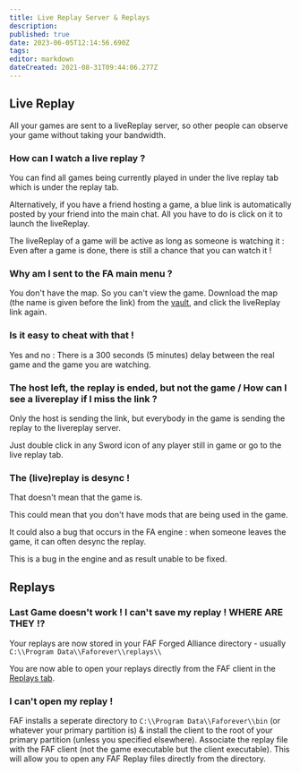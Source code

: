 ```yaml
---
title: Live Replay Server & Replays
description: 
published: true
date: 2023-06-05T12:14:56.690Z
tags: 
editor: markdown
dateCreated: 2021-08-31T09:44:06.277Z
---
```


## Live Replay

All your games are sent to a liveReplay server, so other people can observe your game without taking your bandwidth.

### How can I watch a live replay ?

You can find all games being currently played in under the live replay tab which is under the replay tab.

Alternatively, if you have a friend hosting a game, a blue link is automatically posted by your friend into the main chat. All you have to do is click on it to launch the liveReplay.

The liveReplay of a game will be active as long as someone is watching it : Even after a game is done, there is still a chance that you can watch it !

### Why am I sent to the FA main menu ?

You don't have the map. So you can't view the game. Download the map (the name is given before the link) from the [vault](/Map-&-Mod-Vault), and click the liveReplay link again.

### Is it easy to cheat with that !

Yes and no : There is a 300 seconds (5 minutes) delay between the real game and the game you are watching.

### The host left, the replay is ended, but not the game / How can I see a livereplay if I miss the link ?

Only the host is sending the link, but everybody in the game is sending the replay to the livereplay server.

Just double click in any Sword icon of any player still in game or go to the live replay tab.

### The (live)replay is desync !

That doesn't mean that the game is.

This could mean that you don't have mods that are being used in the game.

It could also a bug that occurs in the FA engine : when someone leaves the game, it can often desync the replay.

This is a bug in the engine and as result unable to be fixed.

## Replays

### Last Game doesn't work ! I can't save my replay ! WHERE ARE THEY !?

Your replays are now stored in your FAF Forged Alliance directory - usually `C:\\Program Data\\Faforever\\replays\\`

You are now able to open your replays directly from the FAF client in the [Replays tab](/Replays-&-Live-Games).

### I can't open my replay !

FAF installs a seperate directory to `C:\\Program Data\\Faforever\\bin` (or whatever your primary partition is) & install the client to the root of your primary partition (unless you specified elsewhere). Associate the replay file with the FAF client (not the game executable but the client executable). This will allow you to open any FAF Replay files directly from the directory.